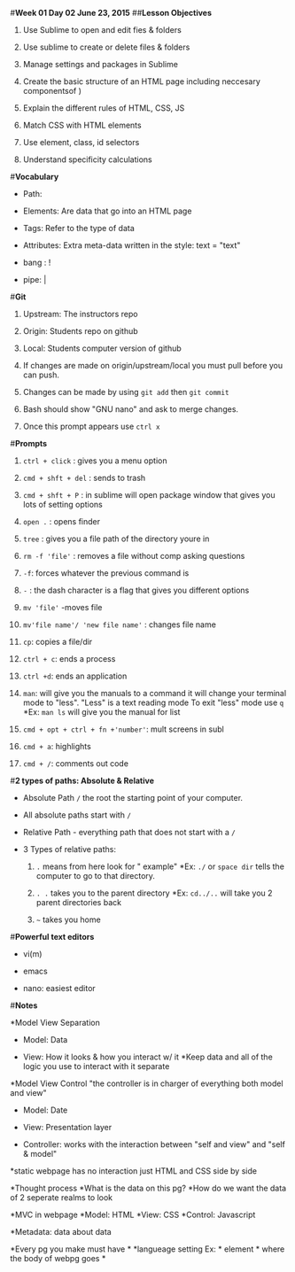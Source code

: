 
#**Week 01 Day 02 June 23, 2015**
##**Lesson Objectives**

1. Use Sublime to open and edit fies & folders

2. Use sublime to create or delete files & folders

3. Manage settings and packages in Sublime

4. Create the basic structure of an HTML page including neccesary componentsof <head>)

5. Explain the different rules of HTML, CSS, JS

6. Match CSS with HTML elements

7. Use element, class, id selectors

8. Understand specificity calculations


#**Vocabulary**

- Path:

- Elements: Are data that go into an HTML page

- Tags: Refer to the type of data

- Attributes: Extra meta-data written in the style: text = "text"

- bang : !

- pipe: |


#**Git**

1.  Upstream: The instructors repo

2.  Origin: Students repo on github

3.  Local: Students computer version of github

4.  If changes are made on origin/upstream/local you must pull
    before you can push.

5.  Changes can be made by using `git add` then `git commit`

6.  Bash should show "GNU nano" and ask to merge changes.

7.  Once this prompt appears use `ctrl x`



#**Prompts**

1. `ctrl + click` : gives you a menu option

2. `cmd + shft + del` : sends to trash

3. `cmd + shft + P` : in sublime will open package window that gives you
lots of setting options

4. `open .` : opens finder

5. `tree` : gives you a file path of the directory youre in

6. `rm -f 'file'` : removes a file without comp asking questions

7. `-f`: forces whatever the previous command is

8. `-` : the dash character is a flag that gives you different options

9. `mv 'file'` -moves file

10. `mv'file name'/ 'new file name'` : changes file name

11. `cp`: copies a file/dir

12. `ctrl + c`: ends a process

13. `ctrl +d`: ends an application

14. `man`: will give you the manuals to a command it will change your terminal
     mode to "less". "Less" is a text reading mode To exit "less" mode use `q`
    *Ex: `man ls` will give you the manual for list

15. `cmd + opt + ctrl + fn +'number'`: mult screens in subl

16. `cmd + a`: highlights

17. `cmd + /`: comments out code



#**2 types of paths: Absolute & Relative**


  - Absolute Path `/` the root the starting point of your computer.

  - All absolute paths start with `/`

  - Relative Path - everything path that does not start with a `/`

  - 3 Types of relative paths:

    1. `.`  means from here look for " example"
      *Ex: `./` or `space dir` tells the computer to go to that directory.

    2. `. .` takes you to the parent directory
      *Ex: `cd../..` will take you 2 parent directories back

    3. `~` takes you home

#__**Powerful text editors**__
  - vi(m)

  - emacs

  - nano: easiest editor




#**Notes**

*Model View Separation
  - Model: Data

  - View: How it looks & how you interact w/ it
    *Keep data and all of the logic you use to interact with it separate

*Model View Control "the controller is in charger of everything both model and view"
  - Model: Date

  - View: Presentation layer

  - Controller: works with the interaction between "self and view" and "self & model"


  *static webpage has no interaction just HTML and CSS side by side

*Thought process
  *What is the data on this pg?
  *How do we want the data of 2 seperate realms to look

*MVC in webpage
  *Model: HTML
  *View: CSS
  *Control: Javascript

*Metadata: data about data

*Every pg you make must have
  *<!DOCTYPE html>
  *langueage setting Ex: <html lang="en">
  *<head> element
  *<body> where the body of webpg goes
  *<title>
  *<meta> gives extra info about document; <meta charset="UTF-*8">
  *








Examples:

<p class="top-level-paragraph"> Hello</p>
tag Att                         Element closing tag

#Lesson Objectives


  #Notes

  *Id: An individualized things; should only be used for one element use a # sound to call in CSS

  *Class: A group of things; classification; can be used for several different elements use a . to call in CSS
  *HTML tags

  *Specificity Heiarchy
  1. In line styling
  2. Id
  3. Classes/Attributes
  4. HTML tags

*Specifivity calculation
1 box per

#Web Typography
  *Learn the difference between the font & typeface

  *Understand importance of typography

  *Manipulate typographic properties

#Notes
*Font: something that encompassess all of the typefaces and the att. of font
  *style
  *color
  *size
  *weight
  *typeface

*Typeface: what a designer makes


*Serif: fancy elements to a letter

*San Serif: nothing fancy

*monospace: fixed width/ fixed space

#Manipulating typographic properties

*Fallbacks are back up fonts that will appear in case a browser does not read
your default. use commas in between font-family: will change your typface
  *EX: p.sannserif{
  font-family: Arial, Helvetica, sans-serif; under another pg in subl titled
  styles.css linked with href=

*Be uniform throughout if using single quations use throughout. only use quotes
for multi word typefaces

*use brew to become a better typer enter gtypist into terminal

#Pros and Cons of PX
*Pro
  -specificity

*Cons
  - not as responsive

* A better option is to use EM's over pixels because EM's are more
responsive

  -EM's will adopt the default font size of the browser and its entities ie:
  set font size of div, article, parag.

  -rem: only listens to the root (html) default
    *Ex if html setting is 16 px and div setting is 8 px rem wil stay at 16px
    because it only listens to the root


#MediaQuerys (responsive design)
*Point of media query is to be able to adjust for different
 screen sizes/devices. When it detects a different devixe or size media query
 change the size for you by using @media'type'

 Ex:
 @mediaonlyscreenand(max-width:300px)

 *This is a boolean value if the screen is less than 300px it will run

Assignment:

Make a responsive blog (responsive font) so use media querys so when u
change the screen size u cant see the difference in fonts












